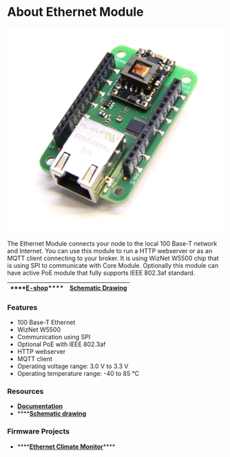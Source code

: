 # About Ethernet Module



![](../.gitbook/assets/_basics_module-overview_ethernet-module.JPG)

The Ethernet Module connects your node to the local 100 Base-T network and Internet. You can use this module to run a HTTP webserver or as an MQTT client connecting to your broker. It is using WizNet W5500 chip that is using SPI to communicate with Core Module. Optionally this module can have active PoE module that fully supports IEEE 802.3af standard.

| \*\*\*\*[**E-shop**](https://shop.bigclown.com/humidity-tag)\*\*\*\* | [**Schematic Drawing**](https://github.com/bigclownlabs/bc-hardware/tree/master/out/bc-module-ethernet) |
| :---: | :---: |


### Features <a id="features"></a>

* 100 Base-T Ethernet
* WizNet W5500
* Communication using SPI
* Optional PoE with IEEE 802.3af
* HTTP webserver
* MQTT client
* Operating voltage range: 3.0 V to 3.3 V
* Operating temperature range: -40 to 85 °C

### Resources <a id="resources"></a>

* [**Documentation**](about-ethernet-module.md)
* \*\*\*\*[**Schematic drawing**](https://github.com/bigclownlabs/bc-hardware/tree/master/out/bc-module-ethernet)

### Firmware Projects <a id="firmware-projects"></a>

* \*\*\*\*[**Ethernet Climate Monitor**](https://github.com/bigclownprojects/bcf-ethernet-climate-monitor)\*\*\*\*

